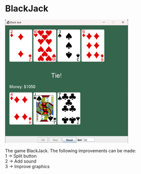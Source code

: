 # BlackJack
<img src="BlackJack.png" alt="BlackJack" width="400"/>

The game BlackJack. The following improvements can be made: <br> 
                                                            1 -> Split button <br>
                                                            2 -> Add sound <br>
                                                            3 -> Improve graphics
